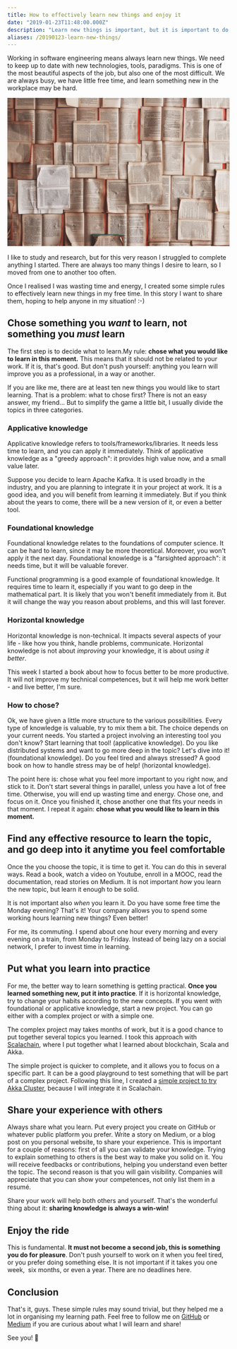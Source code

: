 ```yaml
---
title: How to effectively learn new things and enjoy it
date: "2019-01-23T11:48:00.000Z"
description: "Learn new things is important, but it is important to do it effectively and with pleasuer as well."
aliases: /20190123-learn-new-things/
---
```


Working in software engineering means always learn new things. We need to keep up to date with new technologies, tools, paradigms. This is one of the most beautiful aspects of the job, but also one of the most difficult. We are always busy, we have little free time, and learn something new in the workplace may be hard.

[![Photo by Patrick Thomasso on Unsplash](img/learn_new_things.png)](https://unsplash.com/photos/Oaqk7qqNh_c?utm_source=unsplash&utm_medium=referral&utm_content=creditCopyText)

I like to study and research, but for this very reason I struggled to complete anything I started. There are always too many things I desire to learn, so I moved from one to another too often. 

Once I realised I was wasting time and energy, I created some simple rules to effectively learn new things in my free time. In this story I want to share them, hoping to help anyone in my situation! :-)

## Chose something you _want_ to learn, not something you _must_ learn

The first step is to decide what to learn.My rule: **chose what you would like to learn in this moment.** This means that it should not be related to your work. If it is, that's good. But don't push yourself: anything you learn will improve you as a professional, in a way or another. 

If you are like me, there are at least ten new things you would like to start learning. That is a problem: what to chose first? There is not an easy answer, my friend... But to simplify the game a little bit, I usually divide the topics in three categories.

### Applicative knowledge

Applicative knowledge refers to tools/frameworks/libraries. It needs less time to learn, and you can apply it immediately. Think of applicative knowledge as a "greedy approach": it provides high value now, and a small value later.

Suppose you decide to learn Apache Kafka. It is used broadly in the industry, and you are planning to integrate it in your project at work. It is a good idea, and you will benefit from learning it immediately. But if you think about the years to come, there will be a new version of it, or even a better tool.

### Foundational knowledge

Foundational knowledge relates to the foundations of computer science. It can be hard to learn, since it may be more theoretical. Moreover, you won't apply it the next day. Foundational knowledge is a "farsighted approach": it needs time, but it will be valuable forever.

Functional programming is a good example of foundational knowledge. It requires time to learn it, especially if you want to go deep in the mathematical part. It is likely that you won't benefit immediately from it. But it will change the way you reason about problems, and this will last forever.

### Horizontal knowledge

Horizontal knowledge is non-technical. It impacts several aspects of your life - like how you think, handle problems, communicate. Horizontal knowledge is not about _improving_ your knowledge, it is about _using it better_.

This week I started a book about how to focus better to be more productive. It will not improve my technical competences, but it will help me work better - and live better, I'm sure.

### How to chose?

Ok, we have given a little more structure to the various possibilities. Every type of knowledge is valuable, try to mix them a bit. The choice depends on your current needs. You started a project involving an interesting tool you don't know? Start learning that tool! (applicative knowledge). Do you like distributed systems and want to go more deep in the topic? Let's dive into it! (foundational knowledge). Do you feel tired and always stressed? A good book on how to handle stress may be of help! (horizontal knowledge).

The point here is: chose what you feel more important to you right now, and stick to it. Don't start several things in parallel, unless you have a lot of free time. Otherwise, you will end up wasting time and energy. Chose one, and focus on it. Once you finished it, chose another one that fits your needs in that moment. I repeat it again: **chose what you would like to learn in this moment.**

## Find any effective resource to learn the topic, and go deep into it anytime you feel comfortable

Once the you choose the topic, it is time to get it. You can do this in several ways. Read a book, watch a video on Youtube, enroll in a MOOC, read the documentation, read stories on Medium. It is not important _how_ you learn the new topic, but learn it enough to be solid.

It is not important also _when_ you learn it. Do you have some free time the Monday evening? That's it! Your company allows you to spend some working hours learning new things? Even better!

For me, its commuting. I spend about one hour every morning and every evening on a train, from Monday to Friday. Instead of being lazy on a social network, I prefer to invest time in learning.

## Put what you learn into practice

For me, the better way to learn something is getting practical. **Once you learned something new, put it into practice**. If it is horizontal knowledge, try to change your habits according to the new concepts. If you went with foundational or applicative knowledge, start a new project. You can go either with a complex project or with a simple one. 

The complex project may takes months of work, but it is a good chance to put together several topics you learned. I took this approach with [Scalachain](https://github.com/elleFlorio/scalachain), where I put together what I learned about blockchain, Scala and Akka.

The simple project is quicker to complete, and it allows you to focus on a specific part. It can be a good playground to test something that will be part of a complex project. Following this line, I created a [simple project to try Akka Cluster](https://github.com/elleFlorio/akka-cluster-playground), because I will integrate it in Scalachain.

## Share your experience with others

Always share what you learn. Put every project you create on GitHub or whatever public platform you prefer. Write a story on Medium, or a blog post on you personal website, to share your experience. This is important for a couple of reasons: first of all you can validate your knowledge. Trying to explain something to others is the best way to make you solid on it. You will receive feedbacks or contributions, helping you understand even better the topic. The second reason is that you will gain visibility. Companies will appreciate that you can show your competences, not only list them in a resumé. 

Share your work will help both others and yourself. That's the wonderful thing about it: **sharing knowledge is always a win-win!**

## Enjoy the ride

This is fundamental. **It must not become a second job, this is something you do for pleasure**. Don't push yourself to work on it when you feel tired, or you prefer doing something else. It is not important if it takes you one week,  six months, or even a year. There are no deadlines here.

## Conclusion

That's it, guys. These simple rules may sound trivial, but they helped me a lot in organising my learning path. Feel free to follow me on [GitHub](https://github.com/elleFlorio) or [Medium](https://medium.com/@elle.florio) if you are curious about what I will learn and share!

See you! 🚀